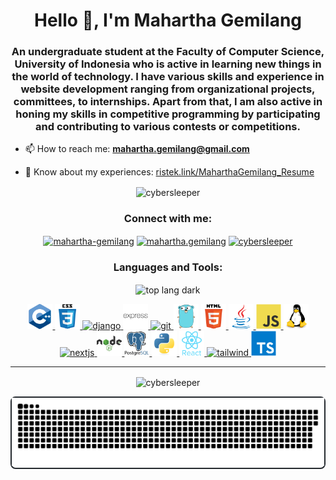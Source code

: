 <h1 align="center">Hello 👋, I'm Mahartha Gemilang</h1>
<h3 align="center">An undergraduate student at the Faculty of Computer Science, University of Indonesia who is active in learning new things in the world of technology. I have various skills and experience in website development ranging from organizational projects, committees, to internships. Apart from that, I am also active in honing my skills in competitive programming by participating and contributing to various contests or competitions.</h3>

- 📫 How to reach me: **mahartha.gemilang@gmail.com**

- 📄 Know about my experiences: [ristek.link/MaharthaGemilang_Resume](ristek.link/MaharthaGemilang_Resume)

<p align="center"><img align="center" src="https://github-readme-stats.vercel.app/api?username=cybersleeper&show_icons=true&locale=en&theme=tokyonight&hide_border=true&hide_title=true" alt="cybersleeper" /></p>

<h3 align="center">Connect with me:</h3>
<p align="center">
<a href="https://linkedin.com/in/mahartha-gemilang" target="blank"><img align="center" src="https://raw.githubusercontent.com/rahuldkjain/github-profile-readme-generator/master/src/images/icons/Social/linked-in-alt.svg" alt="mahartha-gemilang" height="30" width="40" /></a>
<a href="https://instagram.com/mahartha.gemilang" target="blank"><img align="center" src="https://raw.githubusercontent.com/rahuldkjain/github-profile-readme-generator/master/src/images/icons/Social/instagram.svg" alt="mahartha.gemilang" height="30" width="40" /></a>
<a href="https://codeforces.com/profile/cybersleeper" target="blank"><img align="center" src="https://raw.githubusercontent.com/rahuldkjain/github-profile-readme-generator/master/src/images/icons/Social/codeforces.svg" alt="cybersleeper" height="30" width="40" /></a>
</p>


<h3 align="center">Languages and Tools:</h3>

<p align="center"><img align="center" src="https://github-readme-stats.vercel.app/api/top-langs?username=cybersleeper&show_icons=true&locale=en&layout=compact&hide=css,dart,cmake,html&theme=tokyonight&hide_border=true&hide_title=true" alt="top lang dark" /></p>

<p align="center"> <a href="https://www.w3schools.com/cpp/" target="_blank" rel="noreferrer"> <img src="https://raw.githubusercontent.com/devicons/devicon/master/icons/cplusplus/cplusplus-original.svg" alt="cplusplus" width="40" height="40"/> </a> <a href="https://www.w3schools.com/css/" target="_blank" rel="noreferrer"> <img src="https://raw.githubusercontent.com/devicons/devicon/master/icons/css3/css3-original-wordmark.svg" alt="css3" width="40" height="40"/> </a> <a href="https://www.djangoproject.com/" target="_blank" rel="noreferrer"> <img src="https://cdn.worldvectorlogo.com/logos/django.svg" alt="django" width="40" height="40"/> </a> <a href="https://expressjs.com" target="_blank" rel="noreferrer"> <img src="https://raw.githubusercontent.com/devicons/devicon/master/icons/express/express-original-wordmark.svg" alt="express" width="40" height="40"/> </a> <a href="https://git-scm.com/" target="_blank" rel="noreferrer"> <img src="https://www.vectorlogo.zone/logos/git-scm/git-scm-icon.svg" alt="git" width="40" height="40"/> </a> <a href="https://golang.org" target="_blank" rel="noreferrer"> <img src="https://raw.githubusercontent.com/devicons/devicon/master/icons/go/go-original.svg" alt="go" width="40" height="40"/> </a> <a href="https://www.w3.org/html/" target="_blank" rel="noreferrer"> <img src="https://raw.githubusercontent.com/devicons/devicon/master/icons/html5/html5-original-wordmark.svg" alt="html5" width="40" height="40"/> </a> <a href="https://www.java.com" target="_blank" rel="noreferrer"> <img src="https://raw.githubusercontent.com/devicons/devicon/master/icons/java/java-original.svg" alt="java" width="40" height="40"/> </a> <a href="https://developer.mozilla.org/en-US/docs/Web/JavaScript" target="_blank" rel="noreferrer"> <img src="https://raw.githubusercontent.com/devicons/devicon/master/icons/javascript/javascript-original.svg" alt="javascript" width="40" height="40"/> </a> <a href="https://www.linux.org/" target="_blank" rel="noreferrer"> <img src="https://raw.githubusercontent.com/devicons/devicon/master/icons/linux/linux-original.svg" alt="linux" width="40" height="40"/> </a> <a href="https://nextjs.org/" target="_blank" rel="noreferrer"> <img src="https://cdn.worldvectorlogo.com/logos/nextjs-2.svg" alt="nextjs" width="40" height="40"/> </a> <a href="https://nodejs.org" target="_blank" rel="noreferrer"> <img src="https://raw.githubusercontent.com/devicons/devicon/master/icons/nodejs/nodejs-original-wordmark.svg" alt="nodejs" width="40" height="40"/> </a> <a href="https://www.postgresql.org" target="_blank" rel="noreferrer"> <img src="https://raw.githubusercontent.com/devicons/devicon/master/icons/postgresql/postgresql-original-wordmark.svg" alt="postgresql" width="40" height="40"/> </a> <a href="https://www.python.org" target="_blank" rel="noreferrer"> <img src="https://raw.githubusercontent.com/devicons/devicon/master/icons/python/python-original.svg" alt="python" width="40" height="40"/> </a> <a href="https://reactjs.org/" target="_blank" rel="noreferrer"> <img src="https://raw.githubusercontent.com/devicons/devicon/master/icons/react/react-original-wordmark.svg" alt="react" width="40" height="40"/> </a> <a href="https://tailwindcss.com/" target="_blank" rel="noreferrer"> <img src="https://www.vectorlogo.zone/logos/tailwindcss/tailwindcss-icon.svg" alt="tailwind" width="40" height="40"/> </a> <a href="https://www.typescriptlang.org/" target="_blank" rel="noreferrer"> <img src="https://raw.githubusercontent.com/devicons/devicon/master/icons/typescript/typescript-original.svg" alt="typescript" width="40" height="40"/> </a> </p>

---

<p align="center"><img align="center" src="https://github-readme-streak-stats.herokuapp.com/?user=cybersleeper&theme=tokyonight&hide_border=true" alt="cybersleeper" /></p>

<div style="border: 2px solid grey; border-radius: 8px; border-color: #24292e;">
  <picture>
    <source media="(prefers-color-scheme: dark)" srcset="https://raw.githubusercontent.com/CyberSleeper/CyberSleeper/output/github-contribution-grid-snake-dark.svg" />
    <source media="(prefers-color-scheme: light)" srcset="https://raw.githubusercontent.com/CyberSleeper/CyberSleeper/output/github-contribution-grid-snake.svg" />
    <img alt="github-snake" src="https://raw.githubusercontent.com/CyberSleeper/CyberSleeper/output/github-contribution-grid-snake.svg" />
  </picture>
</div>